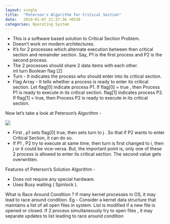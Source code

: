 ```yaml
---
layout: single
title:  "Peterson's Algorithm for Critical Section"
date:   2019-01-07 21:37:36 +0530
categories: Operating System
---
```

<ul>
    <li> This is a software based solution to Critical Section Problem. </li>
    <li> Doesn’t work on modern architectures. </li>
    <li> It’s for 2 processes which alternate execution between then critical section and remainder section. Say, P1 is the first process and P2 is the second process.</li>
    <li> The 2 processes should share 2 data items with each other.</li>
                  int turn  
                  Boolean flag [2]
    <li> Turn - It indicates the process who should enter into its critical section.</li>
    <li> Flag Array - It tells whether a process is ready to enter its critical section. Let flag[0] indicate process P1. If flag[0] = true , then Process P1 is ready to execute in its critical section. flag[1] indicates process P2. If flag[1] = true, then Process P2 is ready to execute in its critical section.</li>
</ul>

   Now let’s take a look at Peterson’s Algorithm -

  <img src="{{site.baseurl}}/assets/images/peterson.jpg">


<ul>
	<li> First , p1 sets flag[0] true, then sets turn to j . So that if  P2 wants to enter Critical Section, it can do so.</li>
    <li> If P1 , P2 try to execute at same time, then turn is first changed to i, then j or it could be vice-versa. But, the important point is, only one of these 2 process is allowed to enter its critical section. The second value gets overwritten. </li>
</ul>
Features of Peterson’s Solution Algorithm -
<ul>
    <li> Does not require any special hardware.</li>
    <li>Uses Busy waiting ( Spinlock ).</li>
</ul>

What is Race Around Condition ?
If many kernel processes in OS, it may lead to race around condition.
Eg - Consider a kernel data structure that maintains a list of all open files in system. List is modified if a new file is opened or closed. If 2 process simultaneously try to open files , it may separate updates to list leading to race around condition 





